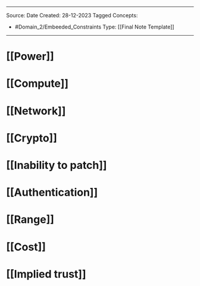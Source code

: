 - - -
Source:
Date Created:  28-12-2023
Tagged Concepts:
- #Domain_2/Embeeded_Constraints 
Type: [[Final Note Template]]
- - - 

# [[Power]]
# [[Compute]]
# [[Network]]
# [[Crypto]]
# [[Inability to patch]]
# [[Authentication]]
# [[Range]]
# [[Cost]]
# [[Implied trust]]